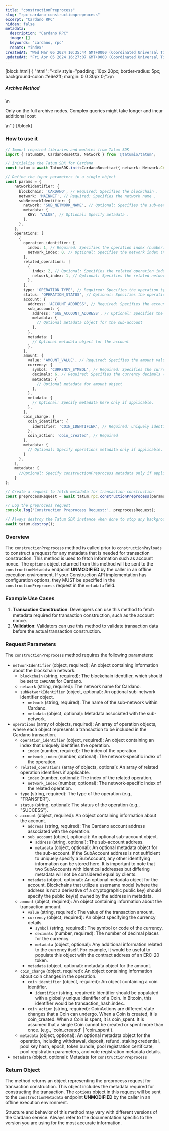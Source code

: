 ```yaml
---
title: "constructionPreprocess"
slug: "rpc-cardano-constructionpreprocess"
excerpt: "Cardano RPC"
hidden: false
metadata: 
  description: "Cardano RPC"
  image: []
  keywords: "cardano, rpc"
  robots: "index"
createdAt: "Wed Mar 06 2024 10:35:44 GMT+0000 (Coordinated Universal Time)"
updatedAt: "Fri Apr 05 2024 16:27:07 GMT+0000 (Coordinated Universal Time)"
---
```

[block:html]
{
  "html": "<div style=\"padding: 10px 20px; border-radius: 5px; background-color: #e6e2ff; margin: 0 0 30px 0;\">\n  <h5>Archive Method</h5>\n  <p>Only on the full archive nodes. Complex queries might take longer and incur additional cost</p>\n</div>"
}
[/block]


### How to use it

```typescript
// Import required libraries and modules from Tatum SDK
import { TatumSDK, CardanoRosetta, Network } from '@tatumio/tatum';

// Initialize the Tatum SDK for Cardano
const tatum = await TatumSDK.init<CardanoRosetta>({ network: Network.CARDANO_ROSETTA });

// Define the input parameters in a single object
const params = {
    networkIdentifier: {
      blockchain: 'CARDANO', // Required: Specifies the blockchain .
      network: 'MAINNET', // Required: Specifies the network name .
      subNetworkIdentifier: {
        network: 'SUB_NETWORK_NAME', // Optional: Specifies the sub-network name .
        metadata: {
          KEY: 'VALUE', // Optional: Specify metadata .
        },
      },
    },
    operations: [
      {
        operation_identifier: {
          index: 1, // Required: Specifies the operation index (number).
          network_index: 0, // Optional: Specifies the network index (number).
        },
        related_operations: [
          {
            index: 2, // Optional: Specifies the related operation index (number).
            network_index: 1, // Optional: Specifies the related network index (number).
          },
        ],
        type: 'OPERATION_TYPE', // Required: Specifies the operation type.
        status: 'OPERATION_STATUS', // Optional: Specifies the operation status .
        account: {
          address: 'ACCOUNT_ADDRESS', // Required: Specifies the account address .
          sub_account: {
            address: 'SUB_ACCOUNT_ADDRESS', // Optional: Specifies the sub-account address .
            metadata: {
              // Optional metadata object for the sub-account
            },
          },
          metadata: {
            // Optional metadata object for the account
          },
        },
        amount: {
          value: 'AMOUNT_VALUE', // Required: Specifies the amount value (string).
          currency: {
            symbol: 'CURRENCY_SYMBOL', // Required: Specifies the currency symbol .
            decimals: 6, // Required: Specifies the currency decimals (number).
            metadata: {
              // Optional metadata for amount object
            },
          },
          metadata: {
            // Optional: Specify metadata here only if applicable.
          },
        },
        coin_change: {
          coin_identifier: {
            identifier: 'COIN_IDENTIFIER', // Required: uniquely identifies a Coin.
          },
          coin_action: 'coin_created', // Required
        },
        metadata: {
          // Optional: Specify operations metadata only if applicable.
        }
      },
    ],
    metadata: {
      //Optional: Specify constructionPreprocess metadata only if applicable.
    }
};

// Create a request to fetch metadata for transaction construction
const preprocessRequest = await tatum.rpc.constructionPreprocess(params);

// Log the preprocess request
console.log('Construction Preprocess Request:', preprocessRequest);

// Always destroy the Tatum SDK instance when done to stop any background processes
await tatum.destroy();
```

### Overview

The `constructionPreprocess` method is called prior to `constructionPayloads` to construct a request for any metadata that is needed for transaction construction. This method is used to fetch information such as account nonce. The `options` object returned from this method will be sent to the `constructionMetadata` endpoint **UNMODIFIED** by the caller in an offline execution environment. If your Construction API implementation has configuration options, they MUST be specified in the `constructionPreprocess` request in the `metadata` field.

### Example Use Cases

1. **Transaction Construction**: Developers can use this method to fetch metadata required for transaction construction, such as the account nonce.
2. **Validation**: Validators can use this method to validate transaction data before the actual transaction construction.

### Request Parameters

The `constructionPreprocess` method requires the following parameters:

- `networkIdentifier` (object, required): An object containing information about the blockchain network.
  - `blockchain` (string, required): The blockchain identifier, which should be set to `CARDANO` for Cardano.
  - `network` (string, required): The network name for Cardano.
  - `subNetworkIdentifier` (object, optional): An optional sub-network identifier object.
    - `network` (string, required): The name of the sub-network within Cardano.
    - `metadata` (object, optional): Metadata associated with the sub-network.
- `operations` (array of objects, required): An array of operation objects, where each object represents a transaction to be included in the Cardano transaction.
  - `operation_identifier` (object, required): An object containing an index that uniquely identifies the operation.
    - `index` (number, required): The index of the operation.
    - `network_index` (number, optional): The network-specific index of the operation.
  - `related_operations` (array of objects, optional): An array of related operation identifiers if applicable.
    - `index` (number, optional): The index of the related operation.
    - `network_index` (number, optional): The network-specific index of the related operation.
  - `type` (string, required): The type of the operation (e.g., "TRANSFER").
  - `status` (string, optional): The status of the operation (e.g., "SUCCESS").
  - `account` (object, required): An object containing information about the account.
    - `address` (string, required): The Cardano account address associated with the operation.
    - `sub_account` (object, optional): An optional sub-account object.
      - `address` (string, optional): The sub-account address.
      - `metadata` (object, optional): An optional metadata object for the sub-account. If the SubAccount address is not sufficient to uniquely specify a SubAccount, any other identifying information can be stored here. It is important to note that two SubAccounts with identical addresses but differing metadata will not be considered equal by clients.
    - `metadata` (object, optional): An optional metadata object for the account. Blockchains that utilize a username model (where the address is not a derivative of a cryptographic public key) should specify the public key(s) owned by the address in metadata.
  - `amount` (object, required): An object containing information about the transaction amount.
    - `value` (string, required): The value of the transaction amount.
    - `currency` (object, required): An object specifying the currency details.
      - `symbol` (string, required): The symbol or code of the currency.
      - `decimals` (number, required): The number of decimal places for the currency.
      - `metadata` (object, optional): Any additional information related to the currency itself. For example, it would be useful to populate this object with the contract address of an ERC-20 token.
    - `metadata` (object, optional): metadata object for the amount.
  - `coin_change` (object, required): An object containing information about coin changes in the operation.
    - `coin_identifier` (object, required): An object containing a coin identifier.
      - `identifier` (string, required): Identifier should be populated with a globally unique identifier of a Coin. In Bitcoin, this identifier would be transaction_hash:index..
    - `coin_action` (string, required): CoinActions are different state changes that a Coin can undergo. When a Coin is created, it is coin_created. When a Coin is spent, it is coin_spent. It is assumed that a single Coin cannot be created or spent more than once. (e.g., 'coin_created' | 'coin_spent').
  - `metadata` (object, optional): An optional metadata object for the operation, including withdrawal, deposit, refund, staking credential, pool key hash, epoch, token bundle, pool registration certificate, pool registration parameters, and vote registration metadata details.
- `metadata` (object, optional): Metadata for `constructionPreprocess`

### Return Object

The method returns an object representing the preprocess request for transaction construction. This object includes the metadata required for constructing the transaction. The `options` object in this request will be sent to the `constructionMetadata` endpoint **UNMODIFIED** by the caller in an offline execution environment. 

Structure and behavior of this method may vary with different versions of the Cardano service. Always refer to the documentation specific to the version you are using for the most accurate information.
